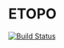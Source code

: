 # ETOPO

[![Build Status](https://github.com/natgeo-wong/ETOPO.jl/actions/workflows/CI.yml/badge.svg?branch=main)](https://github.com/natgeo-wong/ETOPO.jl/actions/workflows/CI.yml?query=branch%3Amain)
